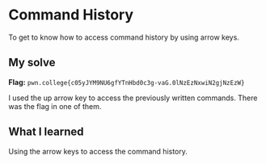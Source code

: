 # Command History
To get to know how to access command history by using arrow keys.

## My solve
**Flag:** `pwn.college{c05yJYM9NU6gfYTnHbd0c3g-vaG.0lNzEzNxwiN2gjNzEzW}`

I used the up arrow key to access the previously written commands. There was the flag in one of them.

## What I learned
Using the arrow keys to access the command history.
